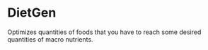 # DietGen
Optimizes quantities of foods that you have to reach some desired quantities of macro nutrients.
